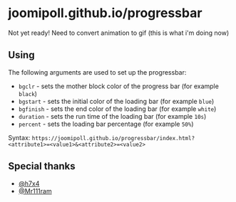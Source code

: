 # joomipoll.github.io/progressbar

Not yet ready! Need to convert animation to gif (this is what i'm doing now)

## Using
The following arguments are used to set up the progressbar: <br>
- `bgclr` - sets the mother block color of the progress bar (for example `black`)
- `bgstart` - sets the initial color of the loading bar (for example `blue`)
- `bgfinish` - sets the end color of the loading bar (for example `white`)
- `duration` - sets the run time of the loading bar (for example `10s`)
- `percent` - sets the loading bar percentage (for example `50%`)

Syntax: `https://joomipoll.github.io/progressbar/index.html?<attribute1>=<value1>&<attribute2>=<value2>` <br>

## Special thanks
- [@h7x4](https://github.com/h7x4)
- [@Mr111ram](https://github.com/Mr111ram0)
